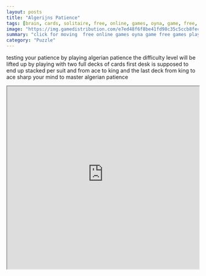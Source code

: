 ```yaml
---
layout: posts
title: "Algerijns Patience"
tags: [brain, cards, solitaire, free, online, games, oyna, game, free, games, play, play, games]
image: "https://img.gamedistribution.com/e7ed48f6f8be41fd98c35c5ccb8fece7.jpg"
summary: "click for moving  free online games oyna game free games play play games"
category: "Puzzle"
---
```


testing your patience by playing algerian patience the difficulty level will be lifted up by playing with two full decks of cards first desk is supposed to end up stacked per suit and from ace to king and the last deck from king to ace sharp your mind to master algerian patience

<iframe width="100%" height="480px;" src="https://html5.gamedistribution.com/e7ed48f6f8be41fd98c35c5ccb8fece7/"></iframe>